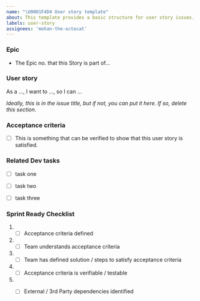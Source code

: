```yaml
---
name: "\U0001F4D4 User story template"
about: This template provides a basic structure for user story issues.
labels: user-story
assignees: 'mohan-the-octocat'
---
```


### Epic
- The Epic no. that this Story is part of...

### User story
As a ..., I want to ..., so I can ...

*Ideally, this is in the issue title, but if not, you can put it here. If so, delete this section.*

### Acceptance criteria
- [ ] This is something that can be verified to show that this user story is satisfied.

### Related Dev tasks
- [ ] task one
- [ ] task two
- [ ] task three


### Sprint Ready Checklist 
1. - [ ] Acceptance criteria defined 
2. - [ ] Team understands acceptance criteria 
3. - [ ] Team has defined solution / steps to satisfy acceptance criteria 
4. - [ ] Acceptance criteria is verifiable / testable 
5. - [ ] External / 3rd Party dependencies identified 

